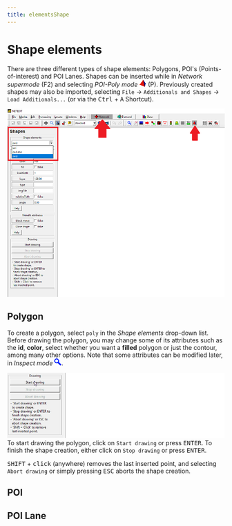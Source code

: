 ```yaml
---
title: elementsShape
---
```


# Shape elements

There are three different types of shape elements: Polygons, POI's (Points-of-interest) and POI Lanes. Shapes can be inserted while in *Network supermode* (F2) and selecting *POI-Poly mode* ![](../images/icon_modeshape.png) (P). Previously created shapes may also be imported, selecting `File` -> `Additionals and Shapes` -> `Load Additionals...` (or via the <kbd>Ctrl</kbd> + <kbd>A</kbd> Shortcut).

<img src="../images/GNEShapes.png" width="700">

## Polygon

To create a polygon, select `poly` in the *Shape elements* drop-down list. Before drawing the polygon, you may change some of its attributes such as the **id**, **color**, select whether you want a **filled** polygon or just the contour, among many other options. Note that some attributes can be modified later, in *Inspect mode* ![](../images/icon_modeinspect.png).

![](../images/GNEdrawpolygon.gif)
To start drawing the polygon, click on `Start drawing` or press <kbd>ENTER</kbd>. To finish the shape creation, either click on `Stop drawing` or press <kbd>ENTER</kbd>.

<kbd>SHIFT</kbd> + <kbd>click</kbd> (anywhere) removes the last inserted point, and selecting `Abort drawing` or simply pressing <kbd>ESC</kbd> aborts the shape creation.

## POI

## POI Lane
